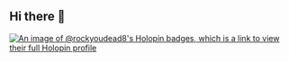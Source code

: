 ## Hi there 👋

[![An image of @rockyoudead8's Holopin badges, which is a link to view their full Holopin profile](https://holopin.me/rockyoudead8)](https://holopin.io/@rockyoudead8)
